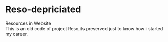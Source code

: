 # Reso-depriciated
Resources in Website     
This is an old code of project Reso,its preserved just to know how i started my career.
